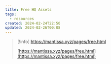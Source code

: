 ```yaml
---
title: Free HQ Assets
tags:
  - resources
created: 2024-02-24T22:50
updated: 2024-02-26T00:08
---
```


> [!info] https://mantissa.xyz/pages/free.html  
>  
> [https://mantissa.xyz/pages/free.html](https://mantissa.xyz/pages/free.html)